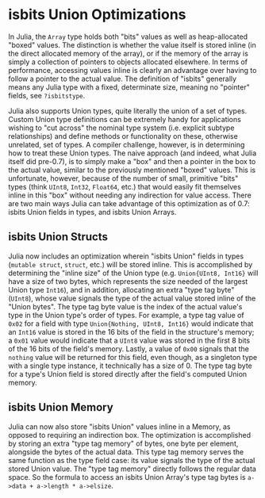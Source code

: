 # isbits Union Optimizations

In Julia, the `Array` type holds both "bits" values as well as heap-allocated "boxed" values. The distinction is whether the value itself is stored inline (in the direct allocated memory of the array), or if the memory of the array is simply a collection of pointers to objects allocated elsewhere. In terms of performance, accessing values inline is clearly an advantage over having to follow a pointer to the actual value. The definition of "isbits" generally means any Julia type with a fixed, determinate size, meaning no "pointer" fields, see `?isbitstype`.

Julia also supports Union types, quite literally the union of a set of types. Custom Union type definitions can be extremely handy for applications wishing to "cut across" the nominal type system (i.e. explicit subtype relationships) and define methods or functionality on these, otherwise unrelated, set of types. A compiler challenge, however, is in determining how to treat these Union types. The naive approach (and indeed, what Julia itself did pre-0.7), is to simply make a "box" and then a pointer in the box to the actual value, similar to the previously mentioned "boxed" values. This is unfortunate, however, because of the number of small, primitive "bits" types (think `UInt8`, `Int32`, `Float64`, etc.) that would easily fit themselves inline in this "box" without needing any indirection for value access. There are two main ways Julia can take advantage of this optimization as of 0.7: isbits Union fields in types, and isbits Union Arrays.

## isbits Union Structs

Julia now includes an optimization wherein "isbits Union" fields in types (`mutable struct`, `struct`, etc.) will be stored inline.
This is accomplished by determining the "inline size" of the Union type
(e.g. `Union{UInt8, Int16}` will have a size of two bytes, which represents the size needed of the largest Union type `Int16`),
and in addition, allocating an extra "type tag byte" (`UInt8`), whose value signals the type of the actual value stored inline of the "Union bytes".
The type tag byte value is the index of the actual value's type in the Union type's order of types.
For example, a type tag value of `0x02` for a field with type `Union{Nothing, UInt8, Int16}` would indicate that an `Int16` value is stored in
the 16 bits of the field in the structure's memory;
a `0x01` value would indicate that a `UInt8` value was stored in the first 8 bits of the 16 bits of the field's memory.
Lastly, a value of `0x00` signals that the `nothing` value will be returned for this field, even though, as a singleton
type with a single type instance, it technically has a size of 0. The type tag byte for a type's Union field is stored
directly after the field's computed Union memory.

## isbits Union Memory

Julia can now also store "isbits Union" values inline in a Memory, as opposed to requiring
an indirection box. The optimization is accomplished by storing an extra "type tag memory"
of bytes, one byte per element, alongside the bytes of the actual data. This type tag memory
serves the same function as the type field case: its value signals the type of the actual
stored Union value. The "type tag memory" directly follows the regular data space. So the
formula to access an isbits Union Array's type tag bytes is `a->data + a->length *
a->elsize`.
